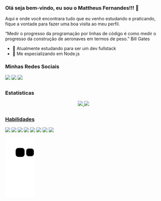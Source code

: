 ### Olá seja bem-vindo, eu sou o Mattheus Fernandes!!! 👋

Aqui e onde você encontrara tudo que eu venho estudando e praticando, fique a vontade para fazer uma boa visita ao meu perfil.

“Medir o progresso da programação por linhas de código é como medir o progresso da construção de aeronaves em termos de peso.”
Bill Gates


- 🔭 Atualmente estudando para ser um dev fullstack
- 🌱 Me especializando em Node.js





<div>
  <h3>Minhas Redes Sociais</h3>

  <a href="https://www.linkedin.com/in/mattheus-fernandes-fullstack/" target="_blank"><img src="https://img.shields.io/badge/LinkedIn-0077B5?style=for-the-badge&logo=linkedin&logoColor=white"></a> 
  <a href="https://www.instagram.com/matt_fernandes03/" target="_blank"><img src="https://img.shields.io/badge/Instagram-E4405F?style=for-the-badge&logo=instagram&logoColor=white"></a> 
  <a href="https://www.instagram.com/matt_fernandes03/" target="_blank"><img src="https://img.shields.io/badge/Microsoft_Outlook-0078D4?style=for-the-badge&logo=microsoft-outlook&logoColor=white"></a> 
</div>

##

<h3>Estatísticas</h3>
          
<div align="center">
  <a href="https://github.com/mattheus-fernandes">
  <img height="180em" src="https://github-readme-stats.vercel.app/api?username=mattheus-fernandes&show_icons=true&theme=dark&include_all_commits=true&count_private=true"/>
  <img height="180em" src="https://github-readme-stats.vercel.app/api/top-langs/?username=mattheus-fernandes&layout=compact&langs_count=7&theme=dark"/>
</div>
  
  ##
 
 
 
<div> 
  <h3>Habilidades</h3>
  
  <a href="#" target="_blank"><img src="https://img.shields.io/badge/GIT-E44C30?style=for-the-badge&logo=git&logoColor=white"></a> 
  <a href="#" target="_blank"><img src="https://img.shields.io/badge/HTML5-E34F26?style=for-the-badge&logo=html5&logoColor=white" target="_blank"></a>
  <a href="#" target="_blank"><img src="https://img.shields.io/badge/CSS3-1572B6?style=for-the-badge&logo=css3&logoColor=white" target="_blank"></a> 
  <a href="#" target="_blank"><img src="https://img.shields.io/badge/Sass-CC6699?style=for-the-badge&logo=sass&logoColor=white"></a>
  <a href="#" target="_blank"><img src="https://img.shields.io/badge/Bootstrap-563D7C?style=for-the-badge&logo=bootstrap&logoColor=white"></a>
  <a href="#" target="_blank"><img src="https://img.shields.io/badge/JavaScript-F7DF1E?style=for-the-badge&logo=javascript&logoColor=black"></a>
  <a href="#" target="_blank"><img src="https://img.shields.io/badge/Node.js-43853D?style=for-the-badge&logo=node.js&logoColor=white"></a>
  <a href="#" target="_blank"><img src="https://img.shields.io/badge/MongoDB-4EA94B?style=for-the-badge&logo=mongodb&logoColor=white"></a>
  
  ![Snake animation](https://github.com/rafaballerini/rafaballerini/blob/output/github-contribution-grid-snake.svg)
 
</div>
